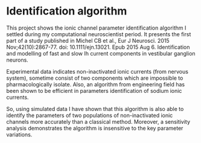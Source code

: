 # Identification algorithm

This project shows the ionic channel parameter identification algorithm I settled during my computational neuroscientist period. It presents the first part of a study published in Michel CB et al., Eur J Neurosci. 2015 Nov;42(10):2867-77. doi: 10.1111/ejn.13021. Epub 2015 Aug 6. Identification and modelling of fast and slow Ih current components in vestibular ganglion neurons.

Experimental data indicates non-inactivated ionic currents (from nervous system), sometime consist of two components which are impossible to pharmacologically isolate. Also, an algorithm from engineering field has been shown to be efficient in parameters identification of sodium ionic currents.

So, using simulated data I have shown that this algorithm is also able to identify the parameters of two populations of non-inactivated ionic channels more accurately than a classical method. Moreover, a sensitivity analysis demonstrates the algorithm is insensitive to the key parameter variations.

